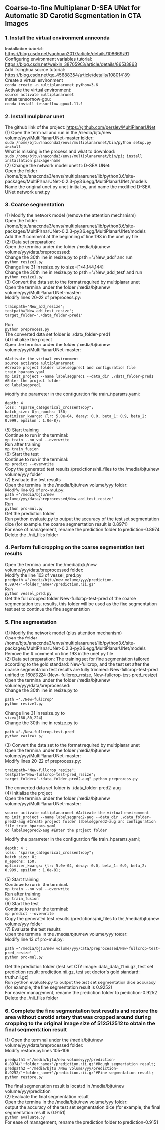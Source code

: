 ## Coarse-to-fine Multiplanar D-SEA UNet for Automatic 3D Carotid Segmentation in CTA Images


### 1. Install the virtual environment annconda
Installation tutorial: https://blog.csdn.net/yaohuan2017/article/details/108669791  
Configuring environment variables tutorial: https://blog.csdn.net/weixin_38705903/article/details/86533863  
Add Tsinghua source tutorial: https://blog.csdn.net/qq_45688354/article/details/108014189   
Create a virtual environment   
```conda create -n multiplanarunet python=3.6```  
Activate the virtual environment:   
```source activate multiplanarunet```  
Install tensorflow-gpu:  
```conda install tensorflow-gpu=1.11.0```  

### 2. Install mulplanar unet 
The github link of the project: https://github.com/perslev/MultiPlanarUNet  
(1) Open the terminal and run in the /media/bjtu/new volume/yyy/MultiPlanarUNet-master folder:   
```sudo /home/bjtu/anaconda3/envs/multiplanarunet/bin/python setup.py install```  
What is missing in the process and what to download:   
```sudo /home/bjtu/anaconda3/envs/multiplanarunet/bin/pip install installation package-name```  
(2) Change the network model unet to D-SEA UNet:   
Open the folder /home/bjtu/anaconda3/envs/multiplanarunet/lib/python3.6/site-packages/MultiPlanarUNet-0.2.3-py3.6.egg/MultiPlanarUNet /models  
Name the original unet.py unet-initial.py, and name the modified D-SEA UNet network unet.py

### 3. Coarse segmentation
(1) Modify the network model (remove the attention mechanism)  
Open the folder /home/bjtu/anaconda3/envs/multiplanarunet/lib/python3.6/site-packages/MultiPlanarUNet-0.2.3-py3.6.egg/MultiPlanarUNet/models  
Add the # comment at the beginning of line 193 in the unet.py file  
(2) Data set preparation:  
Open the terminal under the folder /media/bjtu/new volume/yyy/data/preprocessed:  
Change the 30th line in resize.py to path ='./New_add' and run   
```python resize1.py```    
Change line 31 in resize.py to size=[144,144,144]  
Change the 30th line in resize.py to path ='./New_add_test' and run   
```python resize1.py```  
(3) Convert the data set to the format required by multiplanar unet  
Open the terminal under the folder /media/bjtu/new volume/yyy/MultiPlanarUNet-master:  
Modify lines 20-22 of preprocess.py:   
```
trainpath="New_add_resize"; 
testpath="New_add_test_resize";
target_folder="./data_folder-pred1" 
```  
Run   
```python preprocess.py  ```  
The converted data set folder is ./data_folder-pred1  
(4) Initialize the project  
Open the terminal under the folder /media/bjtu/new volume/yyy/MultiPlanarUNet-master:  
```
#Activate the virtual environment
source activate multiplanarunet   
#Create project folder labelsegpred1 and configuration file train_hparams.yaml
mp init_project --name labelsegpred1 --data_dir ./data_folder-pred1
#Enter the project folder
cd labelsegpred1   
```
Modify the parameter in the configuration file train_hparams.yaml:  
```
depth: 4 
loss: "sparse_categorical_crossentropy";
batch_size: 8;n_epochs: 150; 
optimizer_kwargs: {lr: 5.0e-04, decay: 0.0, beta_1: 0.9, beta_2: 0.999, epsilon : 1.0e-8};  
```
(5) Start training  
Continue to run in the terminal:  
```mp train --no_val --overwrite```  
Run after training:  
```mp train_fusion```  
(6) Start the test    
Continue to run in the terminal:  
```mp predict --overwrite```  
Copy the generated test results./predictions/nii_files to the /media/bjtu/new volume/yyy folder  
(7) Evaluate the test results  
Open the terminal in the /media/bjtu/new volume/yyy folder:  
Modify line 82 of pro-mul.py:   
```path ='/media/bjtu/new volume/yyy/data/preprocessed/New_add_test_resize'  ```  
Run   
```python pro-mul.py  ```  
Get the prediction folder   
Run python evaluate.py to output the accuracy of the test set segmentation dice (for example, the coarse segmentation result is 0.8974)    
For ease of management, rename the prediction folder to prediction-0.8974    
Delete the ./nii_files folder  

### 4. Perform full cropping on the coarse segmentation test results
Open the terminal under the /media/bjtu/new volume/yyy/data/preprocessed folder:  
Modify the line 103 of vessel_pred.py   
```predpath ='/media/bjtu/new volume/yyy/prediction-0.8974/'+folder_name+'/prediction.nii.gz'```  
Run   
```python vessel_pred.py```  
Get the full cropped folder New-fullcrop-test-pred of the coarse segmentation test results, this folder will be used as the fine segmentation test set to continue the fine segmentation

### 5. Fine segmentation  
(1) Modify the network model (plus attention mechanism)  
Open the folder /home/bjtu/anaconda3/envs/multiplanarunet/lib/python3.6/site-packages/MultiPlanarUNet-0.2.3-py3.6.egg/MultiPlanarUNet/models  
Remove the # comment on line 193 in the unet.py file  
(2) Data set preparation: The training set for fine segmentation tailored according to the gold standard: New-fullcrop, and the test set after the coarse segmentation test   results are fully trimmed: New-fullcrop-test-pred unified to 160*80*224 (New- fullcrop_resize, New-fullcrop-test-pred_resize)    
Open the terminal under the folder /media/bjtu/new volume/yyy/data/preprocessed:  
Change the 30th line in resize.py to   
```
path ='./New-fullcrop'
python resize1.py 
```
Change line 31 in resize.py to     
```size=[160,80,224]  ```  
Change the 30th line in resize.py to    
```
path ='./New-fullcrop-test-pred' 
python resize1.py  
```
(3) Convert the data set to the format required by multiplanar unet  
Open the terminal under the folder /media/bjtu/new volume/yyy/MultiPlanarUNet-master:  
Modify lines 20-22 of preprocess.py:   
```
trainpath="New-fullcrop_resize"; 
testpath="New-fullcrop-test-pred_resize"; 
target_folder="./data_folder-pred2-aug" python preprocess.py
```    
The converted data set folder is ./data_folder-pred2-aug  
(4) Initialize the project  
Open the terminal under the folder /media/bjtu/new volume/yyy/MultiPlanarUNet-master:  
```
source activate multiplanarunet #Activate the virtual environment  
mp init_project --name labelsegpred2-aug --data_dir ./data_folder-pred2-aug #Create project folder labelsegpred2-aug and configuration file train_hparams.yaml  
cd labelsegpred2-aug #Enter the project folder  
```
Modify the parameter in the configuration file train_hparams.yaml;   
```
depth: 4 ;
loss: "sparse_categorical_crossentropy"; 
batch_size: 8;
n_epochs: 150; 
optimizer_kwargs: {lr: 5.0e-04, decay: 0.0, beta_1: 0.9, beta_2: 0.999, epsilon : 1.0e-8}; 
``` 
(5) Start training  
Continue to run in the terminal:  
```mp train --no_val --overwrite```  
Run after training:  
```mp train_fusion```  
(6) Start the test   
Continue to run in the terminal:  
```mp predict --overwrite```  
Copy the generated test results./predictions/nii_files to the /media/bjtu/new volume/yyy folder  
(7) Evaluate the test results  
Open the terminal in the /media/bjtu/new volume/yyy folder:  
Modify line 13 of pro-mul.py:   
```
path ='/media/bjtu/new volume/yyy/data/preprocessed/New-fullcrop-test-pred_resize' ```   
python pro-mul.py  
```
Get the prediction folder (test set CTA image: data_data_t1.nii.gz, test set prediction result: prediction.nii.gz, test set doctor's gold standard: truth.nii.gz)  
Run python evaluate.py to output the test set segmentation dice accuracy (for example, the fine segmentation result is 0.9252)  
For easier management, rename the prediction folder to prediction-0.9252  
Delete the ./nii_files folder  

### 6. Complete the fine segmentation test results and restore the area without carotid artery that was cropped around during cropping to the original image size of 512*512*512 to obtain the final segmentation result  
(1) Open the terminal under the /media/bjtu/new volume/yyy/data/preprocessed folder:  
Modify restore.py lines 105-106   
```
predpath1 ='/media/bjtu/new volume/yyy/prediction-0.8974/'+folder_name+'/prediction.nii.gz'#Rough segmentation result;
predpath2 ='/media/bjtu /New volume/yyy/prediction-0.9252/'+folder_name+'/prediction.nii.gz'#Fine segmentation result;  
python restore.py
```
The final segmentation result is located in /media/bjtu/new volume/yyy/prediction  
(2) Evaluate the final segmentation result  
Open the terminal in the /media/bjtu/new volume/yyy folder:    
output the accuracy of the test set segmentation dice (for example, the final segmentation result is 0.9151)  
```python evaluate.py```     
For ease of management, rename the prediction folder to prediction-0.9151  

